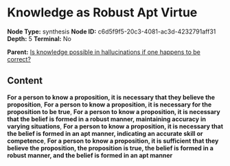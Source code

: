 # Knowledge as Robust Apt Virtue

**Node Type:** synthesis
**Node ID:** c6d5f9f5-20c3-4081-ac3d-4232791aff31
**Depth:** 5
**Terminal:** No

**Parent:** [Is knowledge possible in hallucinations if one happens to be correct?](is-knowledge-possible-in-hallucinations-if-one-happens-to-be-correct-antithesis-cffb0615-bfe6-473e-b310-35e9eefe56a8.md)

## Content

**For a person to know a proposition, it is necessary that they believe the proposition**, **For a person to know a proposition, it is necessary for the proposition to be true**, **For a person to know a proposition, it is necessary that the belief is formed in a robust manner, maintaining accuracy in varying situations**, **For a person to know a proposition, it is necessary that the belief is formed in an apt manner, indicating an accurate skill or competence**, **For a person to know a proposition, it is sufficient that they believe the proposition, the proposition is true, the belief is formed in a robust manner, and the belief is formed in an apt manner**
